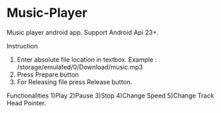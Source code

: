 # Music-Player
Music player android app.
Support Android Api 23+.

Instruction 
1) Enter absolute file location in textbox.
    Example : /storage/emulated/0/Download/music.mp3
2) Press Prepare button
3) For Releasing file press Release button.

Functionalities
1)Play
2)Pause
3)Stop 
4)Change Speed
5)Change Track Head Pointer.
